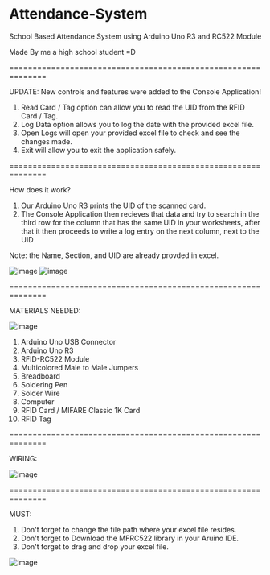 # Attendance-System
School Based Attendance System using Arduino Uno R3 and RC522 Module

Made By me a high school student =D

==============================================================

UPDATE: New controls and features were added to the Console Application!
1. Read Card / Tag option can allow you to read the UID from the RFID Card / Tag.
2. Log Data option allows you to log the date with the provided excel file.
3. Open Logs will open your provided excel file to check and see the changes made.
4. Exit will allow you to exit the application safely.

==============================================================

How does it work?
1. Our Arduino Uno R3 prints the UID of the scanned card.
2. The Console Application then recieves that data and try to search in the third row for the column that has the same UID in your worksheets, after that it then proceeds to write a log entry on the next column, next to the UID

Note: the Name, Section, and UID are already provded in excel.

![image](https://github.com/zxcvgx/Attendance-System/assets/97776436/0199b1e3-e4a9-4ff8-a45c-c218c15f9b51)
![image](https://github.com/zxcvgx/Attendance-System/assets/97776436/f692329d-25a2-4335-b640-7cb8a5b7229e)

==============================================================

MATERIALS NEEDED:

![image](https://github.com/zxcvgx/Attendance-System/assets/97776436/94df25f1-5d02-459e-b4af-ec87d99ab6e3)

1. Arduino Uno USB Connector
2. Arduino Uno R3
3. RFID-RC522 Module
4. Multicolored Male to Male Jumpers
5. Breadboard
6. Soldering Pen
7. Solder Wire
8. Computer
9. RFID Card / MIFARE Classic 1K Card
10. RFID Tag




==============================================================

WIRING:

![image](https://github.com/zxcvgx/Attendance-System/assets/97776436/8adb99fb-c6dc-4244-986d-fa38283b9639)



==============================================================

MUST:
1. Don't forget to change the file path where your excel file resides.
2. Don't forget to Download the MFRC522 library in your Aruino IDE.
3. Don't forget to drag and drop your excel file.

![image](https://github.com/zxcvgx/Attendance-System/assets/97776436/e2c55229-8f02-44b8-b115-d2e0fef2cc6d)




